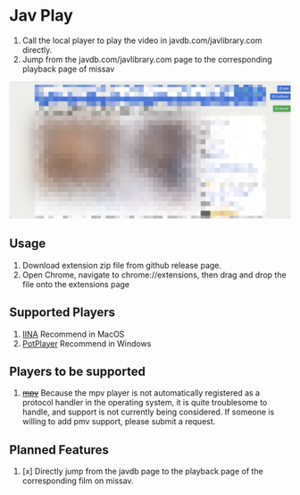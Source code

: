 # Jav Play
1. Call the local player to play the video in javdb.com/javlibrary.com directly.
2. Jump from the javdb.com/javlibrary.com page to the corresponding playback page of missav

![JavDB Cover](/cover.png)

## Usage
1. Download extension zip file from github release page.
2. Open Chrome, navigate to chrome://extensions, then drag and drop the file onto the extensions page

## Supported Players
1. [IINA](https://iina.io/) Recommend in MacOS
2. [PotPlayer](https://potplayer.daum.net/) Recommend in Windows

## Players to be supported
1. ~~[mpv](https://mpv.io/)~~ Because the mpv player is not automatically registered as a protocol handler in the operating system, it is quite troublesome to handle, and support is not currently being considered. If someone is willing to add pmv support, please submit a request.

## Planned Features
1. [x] Directly jump from the javdb page to the playback page of the corresponding film on missav.